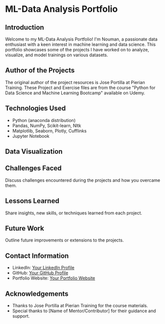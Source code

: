 # ML-Data Analysis Portfolio

## Introduction
Welcome to my ML-Data Analysis Portfolio! I'm Nouman, a passionate data enthusiast with a keen interest in machine learning and data science. This portfolio showcases some of the projects I have worked on to analyze, visualize, and model trainings on various datasets.

## Author of the Projects
The original author of the project resources is Jose Portilla at Pierian Training. These Project and Exercise files are from the course "Python for Data Science and Machine Learning Bootcamp" available on Udemy.

## Technologies Used
- Python (anaconda distribution)
- Pandas, NumPy, Scikit-learn, Nltk
- Matplotlib, Seaborn, Plotly, Cufflinks
- Jupyter Notebook

## Data Visualization

## Challenges Faced
Discuss challenges encountered during the projects and how you overcame them.

## Lessons Learned
Share insights, new skills, or techniques learned from each project.

## Future Work
Outline future improvements or extensions to the projects.

## Contact Information
- LinkedIn: [Your LinkedIn Profile](https://www.linkedin.com/in/yourprofile/)
- GitHub: [Your GitHub Profile](https://github.com/yourusername)
- Portfolio Website: [Your Portfolio Website](https://www.yourportfolio.com)

## Acknowledgements
- Thanks to Jose Portilla at Pierian Training for the course materials.
- Special thanks to [Name of Mentor/Contributor] for their guidance and support.
